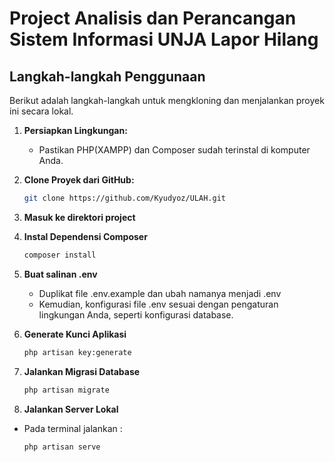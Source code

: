 # Project Analisis dan Perancangan Sistem Informasi UNJA Lapor Hilang


## Langkah-langkah Penggunaan

Berikut adalah langkah-langkah untuk mengkloning dan menjalankan proyek ini secara lokal.

1. **Persiapkan Lingkungan:**
   - Pastikan PHP(XAMPP) dan Composer sudah terinstal di komputer Anda.

2. **Clone Proyek dari GitHub:**
   ```bash
   git clone https://github.com/Kyudyoz/ULAH.git
3. **Masuk ke direktori project**
4. **Instal Dependensi Composer**
    ```bash
    composer install
5. **Buat salinan .env** 
   - Duplikat file .env.example dan ubah namanya menjadi .env
   - Kemudian, konfigurasi file .env sesuai dengan pengaturan lingkungan Anda, seperti konfigurasi database.
6. **Generate Kunci Aplikasi**
    ```bash
    php artisan key:generate
7. **Jalankan Migrasi Database**
    ```bash
    php artisan migrate
8. **Jalankan Server Lokal**
- Pada terminal jalankan :
  ```
  php artisan serve
